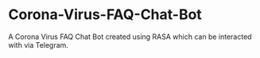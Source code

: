 # Corona-Virus-FAQ-Chat-Bot
A Corona Virus FAQ Chat Bot created using RASA which can be interacted with via Telegram.

